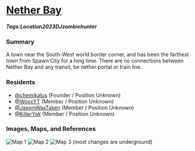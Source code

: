 # [Nether Bay](#nether-bay)
___Tags:<span class="tag tag-green">Location</span><span class="tag tag-pink">2023</span><span class="tag tag-blurple">DJzombiehunter</span>___

### Summary

A town near the South-West world border corner, and has been the farthest town from Spawn City for a long time. There are no connections between Nether Bay and any transit, be nether portal or train line.

### Residents

*   [@chemikalus](#chemikalus) (Founder / Position Unknown)
*   [@WoxxYT](#woxxyt) (Member / Position Unknown)
*   [@JasomWasTaken](#jasomwastaken) (Member / Position Unknown)
*   [@KillerYak](#killeryak) (Member / Position Unknown)

### Images, Maps, and References

![Map 1](https://media.discordapp.net/attachments/1061516148325220455/1118033618946756618/image.png)
![Map 2](https://media.discordapp.net/attachments/1061516148325220455/1122586827044425819/image.png)
![Map 3 (most changes are underground)](https://cdn.discordapp.com/attachments/1061516148325220455/1131167774031499345/image.png)